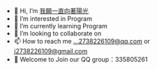 - 👋 Hi, I’m [我願一直向著陽光](https://wyyzxzyg.cn)
- 👀 I’m interested in Program
- 🌱 I’m currently learning Program
- 💞️ I’m looking to collaborate on 
- 📫 How to reach me ...2738226109@qq.com or j2738226109@gmail.com
- 👗 Welcome to Join our QQ group：335805261

